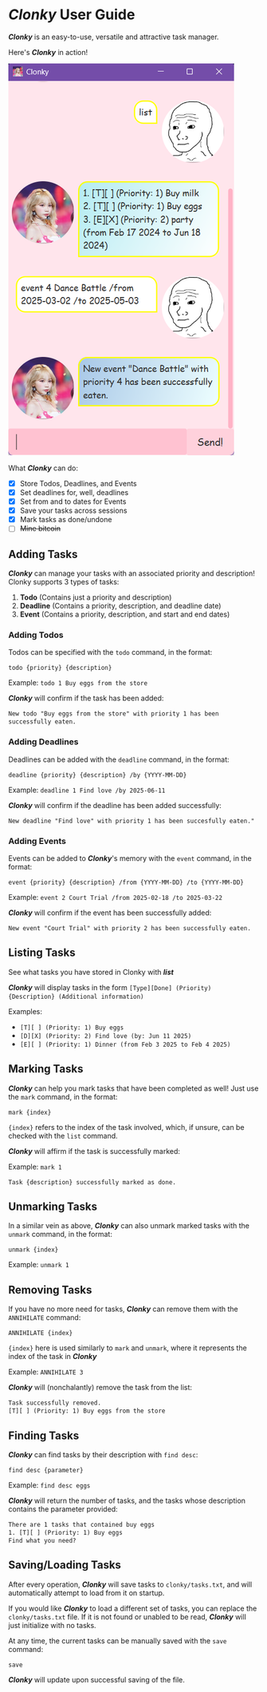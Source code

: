 # ***Clonky*** User Guide
 
 ***Clonky*** is an easy-to-use, versatile and attractive task manager.

 Here's ***Clonky*** in action!

![Screenshot of Clonky in action](UI.png)

What ***Clonky*** can do:

- [X] Store Todos, Deadlines, and Events
- [X] Set deadlines for, well, deadlines
- [X] Set from and to dates for Events
- [X] Save your tasks across sessions
- [X] Mark tasks as done/undone
- [ ] ~~Mine bitcoin~~

## Adding Tasks

***Clonky*** can manage your tasks with an associated priority and description! Clonky supports 3 types of tasks:

1. **Todo** (Contains just a priority and description)
2. **Deadline** (Contains a priority, description, and deadline date)
3. **Event** (Contains a priority, description, and start and end dates)

### Adding Todos

Todos can be specified with the `todo` command, in the format:

```
todo {priority} {description}
```

Example: `todo 1 Buy eggs from the store`

***Clonky*** will confirm if the task has been added:

```
New todo "Buy eggs from the store" with priority 1 has been successfully eaten.
```

### Adding Deadlines

Deadlines can be added with the `deadline` command, in the format:

```
deadline {priority} {description} /by {YYYY-MM-DD}
```

Example: `deadline 1 Find love /by 2025-06-11`

***Clonky*** will confirm if the deadline has been added successfully:

```
New deadline "Find love" with priority 1 has been succesfully eaten."
```

### Adding Events

Events can be added to ***Clonky***'s memory with the `event` command, in the format:

```
event {priority} {description} /from {YYYY-MM-DD} /to {YYYY-MM-DD}
```

Example: `event 2 Court Trial /from 2025-02-18 /to 2025-03-22`

***Clonky*** will confirm if the event has been successfully added:

```
New event "Court Trial" with priority 2 has been successfully eaten.
```

## Listing Tasks

See what tasks you have stored in Clonky with ***list***

***Clonky*** will display tasks in the form `[Type][Done] (Priority) {Description} (Additional information)`

Examples:

- `[T][ ] (Priority: 1) Buy eggs`
- `[D][X] (Priority: 2) Find love (by: Jun 11 2025)`
- `[E][ ] (Priority: 1) Dinner (from Feb 3 2025 to Feb 4 2025)`

## Marking Tasks

***Clonky*** can help you mark tasks that have been completed as well! Just use the `mark` command, in the format:

```
mark {index}
```

`{index}` refers to the index of the task involved, which, if unsure, can be checked with the `list` command.

***Clonky*** will affirm if the task is successfully marked:

Example: `mark 1`

```
Task {description} successfully marked as done.
```

## Unmarking Tasks

In a similar vein as above, ***Clonky*** can also unmark marked tasks with the `unmark` command, in the format:
```
unmark {index}
```

Example: `unmark 1`

## Removing Tasks

If you have no more need for tasks, ***Clonky*** can remove them with the `ANNIHILATE` command:

```
ANNIHILATE {index}
```

`{index}` here is used similarly to `mark` and `unmark`, where it represents the index of the task in ***Clonky***

Example: `ANNIHILATE 3`

***Clonky*** will (nonchalantly) remove the task from the list:
```
Task successfully removed.
[T][ ] (Priority: 1) Buy eggs from the store
```

## Finding Tasks

***Clonky*** can find tasks by their description with `find desc`:

```
find desc {parameter}
```

Example: `find desc eggs`

***Clonky*** will return the number of tasks, and the tasks whose description contains the parameter provided:
```
There are 1 tasks that contained buy eggs
1. [T][ ] (Priority: 1) Buy eggs
Find what you need?
```

## Saving/Loading Tasks

After every operation, ***Clonky*** will save tasks to `clonky/tasks.txt`, and will automatically attempt to load from it on startup.

If you would like ***Clonky*** to load a different set of tasks, you can replace the `clonky/tasks.txt` file. If it is not found or unabled to be read, ***Clonky*** will just initialize with no tasks.

At any time, the current tasks can be manually saved with the `save` command:
```
save
```

***Clonky*** will update upon successful saving of the file.